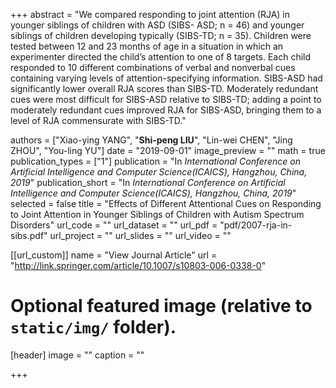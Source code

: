 +++
abstract = "We compared responding to joint attention (RJA) in younger siblings of children with ASD (SIBS- ASD; n = 46) and younger siblings of children developing typically (SIBS-TD; n = 35). Children were tested between 12 and 23 months of age in a situation in which an experimenter directed the child’s attention to one of 8 targets. Each child responded to 10 different combinations of verbal and nonverbal cues containing varying levels of attention-specifying information. SIBS-ASD had significantly lower overall RJA scores than SIBS-TD. Moderately redundant cues were most difficult for SIBS-ASD relative to SIBS-TD; adding a point to moderately redundant cues improved RJA for SIBS-ASD, bringing them to a level of RJA commensurate with SIBS-TD."

authors = ["Xiao-ying YANG", "**Shi-peng LIU**", "Lin-wei CHEN", "Jing ZHOU", "You-ling YU"]
date = "2019-09-01"
image_preview = ""
math = true
publication_types = ["1"]
publication = "In *International Conference on Artificial Intelligence and Computer Science(ICAICS), Hangzhou, China, 2019*"
publication_short = "In *International Conference on Artificial Intelligence and Computer Science(ICAICS), Hangzhou, China, 2019*"
selected = false
title = "Effects of Different Attentional Cues on Responding to Joint Attention in Younger Siblings of Children with Autism Spectrum Disorders"
url_code = ""
url_dataset = ""
url_pdf = "pdf/2007-rja-in-sibs.pdf"
url_project = ""
url_slides = ""
url_video = ""

[[url_custom]]
name = "View Journal Article"
url = "http://link.springer.com/article/10.1007/s10803-006-0338-0"

# Optional featured image (relative to `static/img/` folder).
[header]
image = ""
caption = ""

+++
